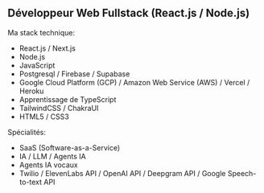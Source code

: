 <h2>Développeur Web Fullstack (React.js / Node.js)</h1>

Ma stack technique: <br>
- React.js / Next.js
- Node.js
- JavaScript
- Postgresql / Firebase / Supabase
- Google Cloud Platform (GCP) / Amazon Web Service (AWS) / Vercel / Heroku
- Apprentissage de TypeScript
- TailwindCSS / ChakraUI
- HTML5 / CSS3

Spécialités: <br>
- SaaS (Software-as-a-Service)
- IA / LLM / Agents IA
- Agents IA vocaux
- Twilio / ElevenLabs API / OpenAI API / Deepgram API / Google Speech-to-text API
